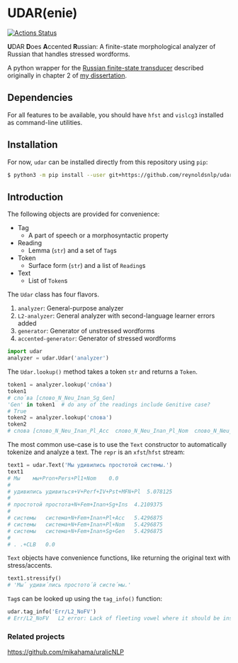 # UDAR(enie)

[![Actions Status](https://github.com/reynoldsnlp/udar/workflows/pytest/badge.svg)](https://github.com/reynoldsnlp/udar/actions)

**U**DAR **D**oes **A**ccented **R**ussian: A finite-state morphological
analyzer of Russian that handles stressed wordforms.

A python wrapper for the [Russian finite-state
transducer](https://victorio.uit.no/langtech/trunk/langs/rus/) described
originally in chapter 2 of [my dissertation](http://hdl.handle.net/10037/9685).

## Dependencies

For all features to be available, you should have `hfst` and `vislcg3`
installed as command-line utilities.

## Installation

For now, `udar` can be installed directly from this repository using `pip`:

```bash
$ python3 -m pip install --user git+https://github.com/reynoldsnlp/udar
```

## Introduction

The following objects are provided for convenience:

* Tag
    * A part of speech or a morphosyntactic property
* Reading
    * Lemma (`str`) and a set of `Tag`s
* Token
    * Surface form (`str`) and a list of `Reading`s
* Text
    * List of `Token`s

The `Udar` class has four flavors.

1. `analyzer`: General-purpose analyzer
1. `L2-analyzer`: General analyzer with second-language learner errors added
1. `generator`: Generator of unstressed wordforms
1. `accented-generator`: Generator of stressed wordforms

```python
import udar
analyzer = udar.Udar('analyzer')
```

The `Udar.lookup()` method takes a token `str` and returns a `Token`.

```python
token1 = analyzer.lookup('сло́ва')
token1
# сло́ва [слово_N_Neu_Inan_Sg_Gen]
'Gen' in token1  # do any of the readings include Genitive case?
# True
token2 = analyzer.lookup('слова')
token2
# слова [слово_N_Neu_Inan_Pl_Acc  слово_N_Neu_Inan_Pl_Nom  слово_N_Neu_Inan_Sg_Gen]
```

The most common use-case is to use the `Text` constructor to automatically
tokenize and analyze a text. The `repr` is an `xfst`/`hfst` stream:

```python
text1 = udar.Text('Мы удивились простотой системы.')
text1
# Мы	мы+Pron+Pers+Pl1+Nom	0.0
# 
# удивились	удивиться+V+Perf+IV+Pst+MFN+Pl	5.078125
# 
# простотой	простота+N+Fem+Inan+Sg+Ins	4.2109375
# 
# системы	система+N+Fem+Inan+Pl+Acc	5.4296875
# системы	система+N+Fem+Inan+Pl+Nom	5.4296875
# системы	система+N+Fem+Inan+Sg+Gen	5.4296875
# 
# .	.+CLB	0.0
```

`Text` objects have convenience functions, like returning the original text
with stress/accents.

```python
text1.stressify()
# 'Мы́ удиви́лись простото́й систе́мы.'
```

`Tag`s can be looked up using the `tag_info()` function:

```python
udar.tag_info('Err/L2_NoFV')
# Err/L2_NoFV	L2 error: Lack of fleeting vowel where it should be inserted, e.g. окн (compare окон)
```

### Related projects

https://github.com/mikahama/uralicNLP

